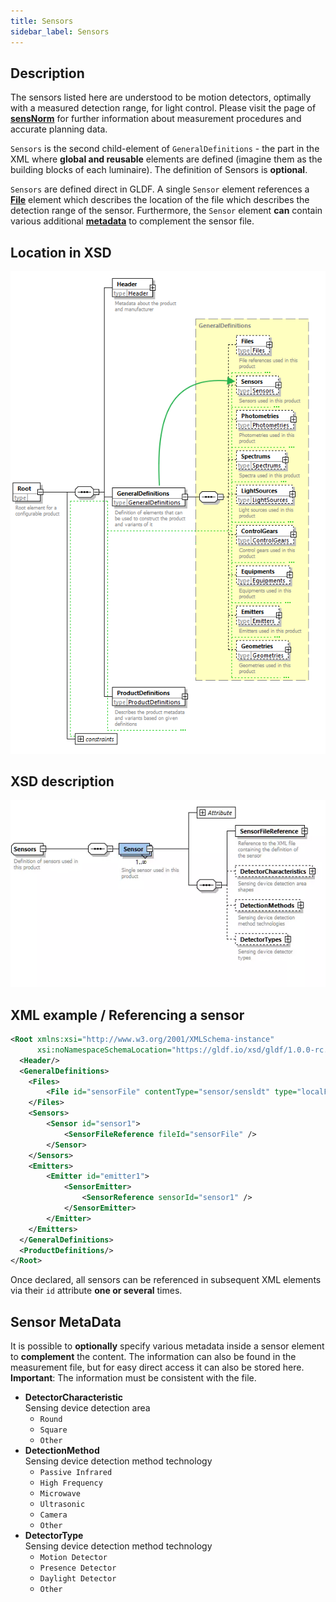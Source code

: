 ```yaml
---
title: Sensors
sidebar_label: Sensors
---
```

## Description

The sensors listed here are understood to be motion detectors, optimally with a measured detection range, for light control. Please visit the page of [**sensNorm**](https://www.sensnorm.com) for further information about measurement procedures and accurate planning data.

`Sensors` is the second child-element of `GeneralDefinitions` - the part in the XML where **global and reusable** elements are defined (imagine them as the building blocks of each luminaire). The definition of Sensors is **optional**.

`Sensors` are defined direct in GLDF. A single `Sensor` element references a [**File**](/docs/structure/files.md) element which describes  the location of the file which describes the detection range of the sensor. Furthermore, the `Sensor` element **can** contain various additional [**metadata**](#sensor-metadata) to complement the sensor file.

## Location in XSD

![Sensors in XSD](/img/docs/structure/sensors-hierarchy.webp)

## XSD description

<!-- markdownlint-disable-next-line -->
<img src="/img/docs/structure/sensor-xsd.webp" alt="Sensors in XSD" width="550" />

## XML example / Referencing a sensor

```xml {9,16} showLineNumbers
<Root xmlns:xsi="http://www.w3.org/2001/XMLSchema-instance" 
      xsi:noNamespaceSchemaLocation="https://gldf.io/xsd/gldf/1.0.0-rc.3/gldf.xsd">
  <Header/>
  <GeneralDefinitions>
    <Files>
        <File id="sensorFile" contentType="sensor/sensldt" type="localFileName">sensor.ldt</File>
    </Files>
    <Sensors>
        <Sensor id="sensor1">
            <SensorFileReference fileId="sensorFile" />
        </Sensor>
    </Sensors>
    <Emitters>
        <Emitter id="emitter1">
            <SensorEmitter>
                <SensorReference sensorId="sensor1" />
            </SensorEmitter>
        </Emitter>
    </Emitters>
  </GeneralDefinitions>
  <ProductDefinitions/>
</Root>
```

Once declared, all sensors can be referenced in subsequent XML elements via their `id` attribute **one or several** times.

## Sensor MetaData

It is possible to **optionally** specify various metadata inside a sensor element to **complement** the content.
The information can also be found in the measurement file, but for easy direct access it can also be stored here.
**Important**: The information must be consistent with the file.

- **DetectorCharacteristic**  
  Sensing device detection area
  - `Round`
  - `Square`
  - `Other`
- **DetectionMethod**  
  Sensing device detection method technology
  - `Passive Infrared`
  - `High Frequency`
  - `Microwave`
  - `Ultrasonic`
  - `Camera`
  - `Other`
- **DetectorType**  
  Sensing device detection method technology
  - `Motion Detector`
  - `Presence Detector`
  - `Daylight Detector`
  - `Other`

